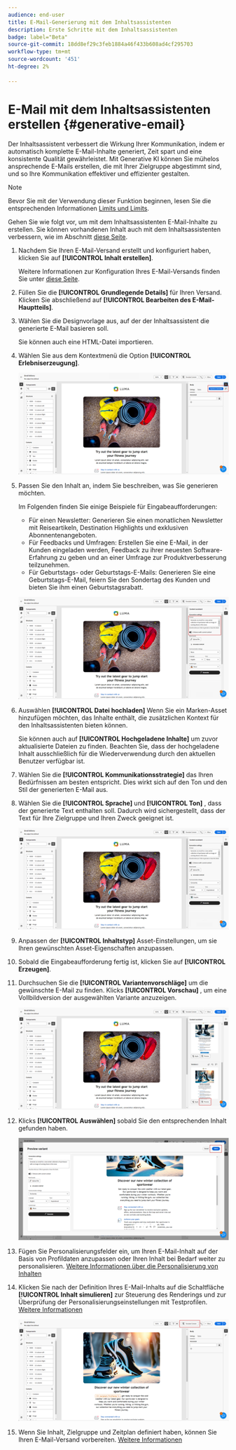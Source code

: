 ```yaml
---
audience: end-user
title: E-Mail-Generierung mit dem Inhaltsassistenten
description: Erste Schritte mit dem Inhaltsassistenten
badge: label="Beta"
source-git-commit: 18dd8ef29c3feb1884a46f433b608ad4cf295703
workflow-type: tm+mt
source-wordcount: '451'
ht-degree: 2%

---
```


# E-Mail mit dem Inhaltsassistenten erstellen {#generative-email}

Der Inhaltsassistent verbessert die Wirkung Ihrer Kommunikation, indem er automatisch komplette E-Mail-Inhalte generiert, Zeit spart und eine konsistente Qualität gewährleistet. Mit Generative KI können Sie mühelos ansprechende E-Mails erstellen, die mit Ihrer Zielgruppe abgestimmt sind, und so Ihre Kommunikation effektiver und effizienter gestalten.

>[!NOTE]
>
>Bevor Sie mit der Verwendung dieser Funktion beginnen, lesen Sie die entsprechenden Informationen [Limits und Limits](generative-gs.md#guardrails-and-limitations).


Gehen Sie wie folgt vor, um mit dem Inhaltsassistenten E-Mail-Inhalte zu erstellen. Sie können vorhandenen Inhalt auch mit dem Inhaltsassistenten verbessern, wie im Abschnitt [diese Seite](generative-content.md).

1. Nachdem Sie Ihren E-Mail-Versand erstellt und konfiguriert haben, klicken Sie auf **[!UICONTROL Inhalt erstellen]**.

   Weitere Informationen zur Konfiguration Ihres E-Mail-Versands finden Sie unter [diese Seite](../content/create-email-content.md).

1. Füllen Sie die **[!UICONTROL Grundlegende Details]** für Ihren Versand. Klicken Sie abschließend auf **[!UICONTROL Bearbeiten des E-Mail-Hauptteils]**.

1. Wählen Sie die Designvorlage aus, auf der der Inhaltsassistent die generierte E-Mail basieren soll.

   Sie können auch eine HTML-Datei importieren.

1. Wählen Sie aus dem Kontextmenü die Option **[!UICONTROL Erlebniserzeugung]**.

   ![](assets/email-genai-1.png)

1. Passen Sie den Inhalt an, indem Sie beschreiben, was Sie generieren möchten.

   Im Folgenden finden Sie einige Beispiele für Eingabeaufforderungen:

   * Für einen Newsletter: Generieren Sie einen monatlichen Newsletter mit Reiseartikeln, Destination Highlights und exklusiven Abonnentenangeboten.
   * Für Feedbacks und Umfragen: Erstellen Sie eine E-Mail, in der Kunden eingeladen werden, Feedback zu ihrer neuesten Software-Erfahrung zu geben und an einer Umfrage zur Produktverbesserung teilzunehmen.
   * Für Geburtstags- oder Geburtstags-E-Mails: Generieren Sie eine Geburtstags-E-Mail, feiern Sie den Sondertag des Kunden und bieten Sie ihm einen Geburtstagsrabatt.

   ![](assets/email-genai-2.png)

1. Auswählen **[!UICONTROL Datei hochladen]** Wenn Sie ein Marken-Asset hinzufügen möchten, das Inhalte enthält, die zusätzlichen Kontext für den Inhaltsassistenten bieten können.

   Sie können auch auf **[!UICONTROL Hochgeladene Inhalte]** um zuvor aktualisierte Dateien zu finden. Beachten Sie, dass der hochgeladene Inhalt ausschließlich für die Wiederverwendung durch den aktuellen Benutzer verfügbar ist.

1. Wählen Sie die **[!UICONTROL Kommunikationsstrategie]** das Ihren Bedürfnissen am besten entspricht. Dies wirkt sich auf den Ton und den Stil der generierten E-Mail aus.

1. Wählen Sie die **[!UICONTROL Sprache]** und **[!UICONTROL Ton]** , dass der generierte Text enthalten soll. Dadurch wird sichergestellt, dass der Text für Ihre Zielgruppe und Ihren Zweck geeignet ist.

   ![](assets/email-genai-3.png)

1. Anpassen der **[!UICONTROL Inhaltstyp]** Asset-Einstellungen, um sie Ihren gewünschten Asset-Eigenschaften anzupassen.

1. Sobald die Eingabeaufforderung fertig ist, klicken Sie auf **[!UICONTROL Erzeugen]**.

1. Durchsuchen Sie die **[!UICONTROL Variantenvorschläge]** um die gewünschte E-Mail zu finden. Klicks **[!UICONTROL Vorschau]** , um eine Vollbildversion der ausgewählten Variante anzuzeigen.

   ![](assets/email-genai-4.png)

1. Klicks **[!UICONTROL Auswählen]** sobald Sie den entsprechenden Inhalt gefunden haben.

   ![](assets/email-genai-5.png)

1. Fügen Sie Personalisierungsfelder ein, um Ihren E-Mail-Inhalt auf der Basis von Profildaten anzupassen oder Ihren Inhalt bei Bedarf weiter zu personalisieren. [Weitere Informationen über die Personalisierung von Inhalten](../personalization/personalize.md)

1. Klicken Sie nach der Definition Ihres E-Mail-Inhalts auf die Schaltfläche **[!UICONTROL Inhalt simulieren]** zur Steuerung des Renderings und zur Überprüfung der Personalisierungseinstellungen mit Testprofilen.  [Weitere Informationen](../preview-test/preview-content.md)

   ![](assets/email-genai-6.png)

1. Wenn Sie Inhalt, Zielgruppe und Zeitplan definiert haben, können Sie Ihren E-Mail-Versand vorbereiten. [Weitere Informationen](../monitor/prepare-send.md)


